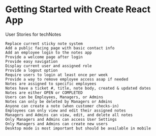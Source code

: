 # Getting Started with Create React App

User Stories for techNotes

    Replace current sticky note system
    Add a public facing page with basic contact info
    Add an employee login to the notes app
    Provide a welcome page after login
    Provide easy navigation
    Display current user and assigned role
    Provide a logout option
    Require users to login at least once per week
    Provide a way to remove employee access asap if needed
    Notes are assigned to specific employees
    Notes have a ticket #, title, note body, created & updated dates
    Notes are either OPEN or COMPLETED
    Users can be Employees, Managers, or Admins
    Notes can only be deleted by Managers or Admins
    Anyone can create a note (when customer checks-in)
    Employees can only view and edit their assigned notes
    Managers and Admins can view, edit, and delete all notes
    Only Managers and Admins can access User Settings
    Only Managers and Admins can create new users
    Desktop mode is most important but should be available in mobile

